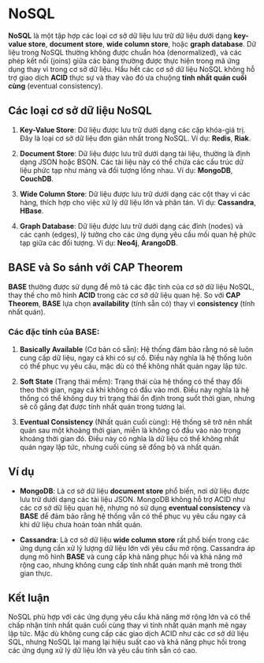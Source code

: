 # NoSQL

**NoSQL** là một tập hợp các loại cơ sở dữ liệu lưu trữ dữ liệu dưới dạng **key-value store**, **document store**, **wide column store**, hoặc **graph database**. Dữ liệu trong NoSQL thường không được chuẩn hóa (denormalized), và các phép kết nối (joins) giữa các bảng thường được thực hiện trong mã ứng dụng thay vì trong cơ sở dữ liệu. Hầu hết các cơ sở dữ liệu NoSQL không hỗ trợ giao dịch **ACID** thực sự và thay vào đó ưa chuộng **tính nhất quán cuối cùng** (eventual consistency).

## Các loại cơ sở dữ liệu NoSQL

1. **Key-Value Store**: Dữ liệu được lưu trữ dưới dạng các cặp khóa-giá trị. Đây là loại cơ sở dữ liệu đơn giản nhất trong NoSQL. Ví dụ: **Redis**, **Riak**.
   
2. **Document Store**: Dữ liệu được lưu trữ dưới dạng tài liệu, thường là định dạng JSON hoặc BSON. Các tài liệu này có thể chứa các cấu trúc dữ liệu phức tạp như mảng và đối tượng lồng nhau. Ví dụ: **MongoDB**, **CouchDB**.

3. **Wide Column Store**: Dữ liệu được lưu trữ dưới dạng các cột thay vì các hàng, thích hợp cho việc xử lý dữ liệu lớn và phân tán. Ví dụ: **Cassandra**, **HBase**.

4. **Graph Database**: Dữ liệu được lưu trữ dưới dạng các đỉnh (nodes) và các cạnh (edges), lý tưởng cho các ứng dụng yêu cầu mối quan hệ phức tạp giữa các đối tượng. Ví dụ: **Neo4j**, **ArangoDB**.

## BASE và So sánh với CAP Theorem

**BASE** thường được sử dụng để mô tả các đặc tính của cơ sở dữ liệu NoSQL, thay thế cho mô hình **ACID** trong các cơ sở dữ liệu quan hệ. So với **CAP Theorem**, **BASE** lựa chọn **availability** (tính sẵn có) thay vì **consistency** (tính nhất quán).

### Các đặc tính của BASE:
1. **Basically Available** (Cơ bản có sẵn): Hệ thống đảm bảo rằng nó sẽ luôn cung cấp dữ liệu, ngay cả khi có sự cố. Điều này nghĩa là hệ thống luôn có thể phục vụ yêu cầu, mặc dù có thể không nhất quán ngay lập tức.
   
2. **Soft State** (Trạng thái mềm): Trạng thái của hệ thống có thể thay đổi theo thời gian, ngay cả khi không có đầu vào mới. Điều này nghĩa là hệ thống có thể không duy trì trạng thái ổn định trong suốt thời gian, nhưng sẽ cố gắng đạt được tính nhất quán trong tương lai.

3. **Eventual Consistency** (Nhất quán cuối cùng): Hệ thống sẽ trở nên nhất quán sau một khoảng thời gian, miễn là không có đầu vào nào trong khoảng thời gian đó. Điều này có nghĩa là dữ liệu có thể không nhất quán ngay lập tức, nhưng cuối cùng sẽ đồng bộ và nhất quán.

## Ví dụ

- **MongoDB**: Là cơ sở dữ liệu **document store** phổ biến, nơi dữ liệu được lưu trữ dưới dạng các tài liệu JSON. MongoDB không hỗ trợ ACID như các cơ sở dữ liệu quan hệ, nhưng nó sử dụng **eventual consistency** và **BASE** để đảm bảo rằng hệ thống vẫn có thể phục vụ yêu cầu ngay cả khi dữ liệu chưa hoàn toàn nhất quán.

- **Cassandra**: Là cơ sở dữ liệu **wide column store** rất phổ biến trong các ứng dụng cần xử lý lượng dữ liệu lớn với yêu cầu mở rộng. Cassandra áp dụng mô hình **BASE** và cung cấp khả năng phục hồi và khả năng mở rộng cao, nhưng không cung cấp tính nhất quán mạnh mẽ trong thời gian thực.

## Kết luận

NoSQL phù hợp với các ứng dụng yêu cầu khả năng mở rộng lớn và có thể chấp nhận tính nhất quán cuối cùng thay vì tính nhất quán mạnh mẽ ngay lập tức. Mặc dù không cung cấp các giao dịch ACID như các cơ sở dữ liệu SQL, nhưng NoSQL lại mang lại hiệu suất cao và khả năng phục hồi trong các ứng dụng xử lý dữ liệu lớn và yêu cầu tính sẵn có cao.